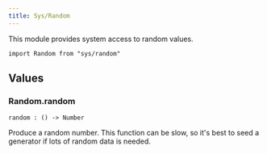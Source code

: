 ```yaml
---
title: Sys/Random
---
```


This module provides system access to random values.

```grain
import Random from "sys/random"
```

## Values

### Random.**random**

```grain
random : () -> Number
```

Produce a random number. This function can be slow, so it's best to seed a generator if lots of random data is needed.
